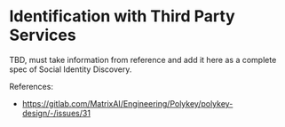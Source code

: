 # Identification with Third Party Services

TBD, must take information from reference and add it here as a complete spec of Social Identity Discovery.

References:

* https://gitlab.com/MatrixAI/Engineering/Polykey/polykey-design/-/issues/31
